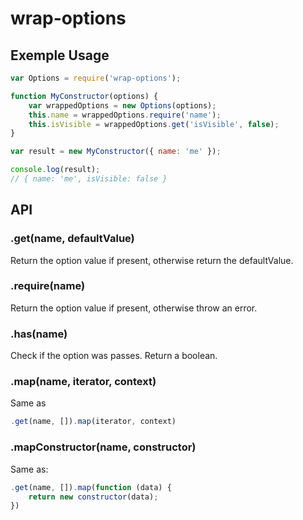 # wrap-options

## Exemple Usage

```js
var Options = require('wrap-options');

function MyConstructor(options) {
    var wrappedOptions = new Options(options);
    this.name = wrappedOptions.require('name');
    this.isVisible = wrappedOptions.get('isVisible', false);
}

var result = new MyConstructor({ name: 'me' });

console.log(result);
// { name: 'me', isVisible: false }
```

## API

### .get(name, defaultValue)
Return the option value if present, otherwise return the defaultValue.

### .require(name)
Return the option value if present, otherwise throw an error.

### .has(name)
Check if the option was passes. Return a boolean.

### .map(name, iterator, context)
Same as
```js
.get(name, []).map(iterator, context)
```

### .mapConstructor(name, constructor)
Same as:
```js
.get(name, []).map(function (data) {
    return new constructor(data);
})
```

